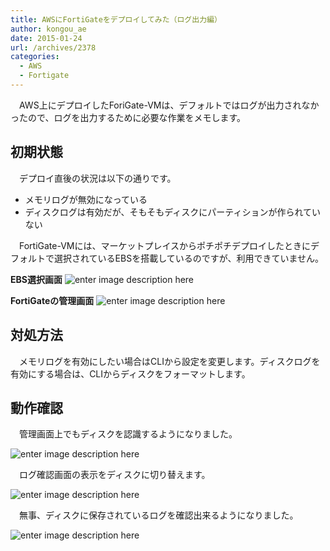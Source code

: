 ```yaml
---
title: AWSにFortiGateをデプロイしてみた（ログ出力編）
author: kongou_ae
date: 2015-01-24
url: /archives/2378
categories:
  - AWS
  - Fortigate
---
```

　AWS上にデプロイしたForiGate-VMは、デフォルトではログが出力されなかったので、ログを出力するために必要な作業をメモします。

## 初期状態

　デプロイ直後の状況は以下の通りです。

  * メモリログが無効になっている
  * ディスクログは有効だが、そもそもディスクにパーティションが作られていない

<script src="https://gist.github.com/kongou-ae/e3fb5b701e6744553d38.js"></script>

　FortiGate-VMには、マーケットプレイスからポチポチデプロイしたときにデフォルトで選択されているEBSを搭載しているのですが、利用できていません。

**EBS選択画面** ![enter image description here][1]

**FortiGateの管理画面** ![enter image description here][2]

## 対処方法

　メモリログを有効にしたい場合はCLIから設定を変更します。ディスクログを有効にする場合は、CLIからディスクをフォーマットします。

<script src="https://gist.github.com/kongou-ae/bf9799c6dfc97a24cf4f.js"></script>

## 動作確認

　管理画面上でもディスクを認識するようになりました。

![enter image description here][3]

　ログ確認画面の表示をディスクに切り替えます。

![enter image description here][4]

　無事、ディスクに保存されているログを確認出来るようになりました。

![enter image description here][5]

 [1]: https://aimless.jp/blog/wp-content/uploads/2015/01/aws-fg-6.png
 [2]: https://aimless.jp/blog/wp-content/uploads/2015/01/aws-fg-8.png
 [3]: https://aimless.jp/blog/wp-content/uploads/2015/01/aws-fg-9.png
 [4]: https://aimless.jp/blog/wp-content/uploads/2015/01/aws-fg-10.png
 [5]: https://aimless.jp/blog/wp-content/uploads/2015/01/aws-fg-11.png
